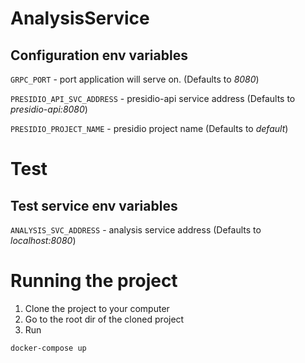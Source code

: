 # AnalysisService

## Configuration env variables

`GRPC_PORT` - port application will serve on. (Defaults to *8080*)

`PRESIDIO_API_SVC_ADDRESS` - presidio-api service address (Defaults to *presidio-api:8080*)

`PRESIDIO_PROJECT_NAME` - presidio project name (Defaults to *default*) 

# Test

## Test service env variables

`ANALYSIS_SVC_ADDRESS` - analysis service address (Defaults to *localhost:8080*) 

# Running the project

1. Clone the project to your computer 
2. Go to the root dir of the cloned project
3. Run 

```
docker-compose up
```

